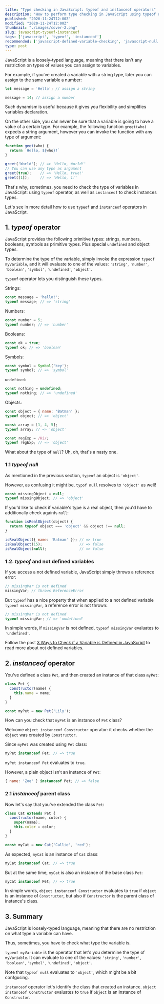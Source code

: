 ```yaml
---
title: "Type checking in JavaScript: typeof and instanceof operators"
description: "How to perform type checking in JavaScript using typeof and instance of operators."
published: "2020-11-24T12:00Z"
modified: "2020-11-24T12:00Z"
thumbnail: "./images/cover-2.png"
slug: javascript-typeof-instanceof
tags: ['javascript', 'typeof', 'instanceof']
recommended: ['javascript-defined-variable-checking', 'javascript-null']
type: post
---
```


JavaScript is a loosely-typed language, meaning that there isn't any restriction on types of values you can assign to variables. 

For example, if you've created a variable with a string type, later you can assign to the same variable a number:

```javascript
let message = 'Hello'; // assign a string

message = 14; // assign a number
```

Such dynamism is useful because it gives you flexibility and simplifies variables declaration.  

On the other side, you can never be sure that a variable is going to have a value of a certain type. For example, the following function `greet(who)` expects a string argument, however you can invoke the function with any type of argument:

```javascript
function geet(who) {
  return `Hello, ${who}!`
}

greet('World'); // => 'Hello, World!'
// You can use any type as argument
greet(true);    // => 'Hello, true!'
greet([1]);     // => 'Hello, 1!'
```

That's why, sometimes, you need to check the type of variables in JavaScript: using `typeof` operator, as well as `instanceof` to check instances types.  

Let's see in more detail how to use `typeof` and `instanceof` operators in JavaScript.  

## 1. *typeof* operator

JavaScript provides the following primitive types: strings, numbers, booleans, symbols as primitive types. Plus  special `undefined` and object types.    

To determine the type of the variable, simply invoke the expression `typeof myVariable`, and it will evaluate to one of the values: `'string'`, `'number'`, `'boolean'`, `'symbol'`, `'undefined'`, `'object'`.  

`typeof` operator lets you distinguish these types.

Strings:

```javascript
const message = 'hello!';
typeof message; // => 'string'
```

Numbers:

```javascript
const number = 5;
typeof number; // => 'number'
```

Booleans:

```javascript
const ok = true;
typeof ok; // => 'boolean'
```

Symbols:

```javascript
const symbol = Symbol('key');
typeof symbol; // => 'symbol'
```

`undefined`:

```javascript
const nothing = undefined;
typeof nothing; // => 'undefined'
```

Objects:

```javascript
const object = { name: 'Batman' };
typeof object; // => 'object'

const array = [1, 4, 5];
typeof array; // => 'object'

const regExp = /Hi/;
typeof regExp; // => 'object'
```

What about the type of `null`? Uh, oh, that's a nasty one.

### 1.1 *typeof null*

As mentioned in the previous section, `typeof` an object is `'object'`. 

However, as confusing it might be, `typof null` resolves to `'object'` as well!

```javascript
const missingObject = null;
typeof missingObject; // => 'object'
```

If you'd like to check if variable's type is a real object, then you'd have to additionally check againts `null`:

```javascript
function isRealObject(object) {
  return typeof object === 'object' && object !== null;
}

isRealObject({ name: 'Batman' }); // => true
isRealObject(15);                 // => false
isRealObject(null);               // => false
```

### 1.2. *typeof* and not defined variables

If you access a not defined variable, JavaScript simply throws a reference error:

```javascript
// missingVar is not defined
missingVar; // throws ReferenceError
```

But `typeof` has a nice property that when applied to a not defined variable `typeof missingVar`, a reference error is not thrown:

```javascript
// missingVar is not defined
typeof missingVar; // => 'undefined'
```

In simple words, if `missingVar` is not defined, `typeof missingVar` evaluates to `'undefined'`.  

Follow the post [3 Ways to Check if a Variable is Defined in JavaScript](/javascript-defined-variable-checking/) to read more about not defined variables.  

## 2. *instanceof* operator

You've defined a class `Pet`, and then created an instance of that class `myPet`:

```javascript
class Pet {
  constructor(name) {
    this.name = name;
  }
}

const myPet = new Pet('Lily');
```

How can you check that `myPet` is an instance of `Pet` class? 

Welcome `object instanceof Constructor` operator: it checks whether the `object` was created by `Constructor`.  

Since `myPet` was created using `Pet` class:

```javascript
myPet instanceof Pet; // => true
```

`myPet instanceof Pet` evaluates to `true`.  

However, a plain object isn't an instance of `Pet`:

```javascript
{ name: 'Zoe' } instanceof Pet; // => false
```

### 2.1 *instanceof* parent class

Now let's say that you've extended the class `Pet`:

```javascript
class Cat extends Pet {
  constructor(name, color) {
    super(name);
    this.color = color;
  }
}

const myCat = new Cat('Callie', 'red');
```

As expected, `myCat` is an instance of `Cat` class:

```javascript
myCat instanceof Cat; // => true
```

But at the same time, `myCat` is also an instance of the base class `Pet`:

```javascript
myCat instanceof Pet; // => true
```

In simple words, `object instanceof Constructor` evaluates to `true` if `object` is an instance of `Constructor`, but also if `Constructor` is the parent class of instance's class.  

## 3. Summary

JavaScript is loosely-typed language, meaning that there are no restriction on what type a variable can have.  

Thus, sometimes, you have to check what type the variable is.  

`typeof myVariable` is the operator that let's you determine the type of `myVariable`. It can evaluate to one of the values: `'string'`, `'number'`, `'boolean'`, `'symbol'`, `'undefined'`, `'object'`.  

Note that `typeof null` evaluates to `'object'`, which might be a bit confgusing.  

`instanceof` operator let's identify the class that created an instance. `object instanceof Constructor` evaluates to `true` if `object` is an instance of `Constructor`.  
